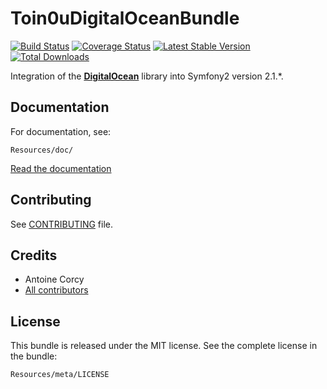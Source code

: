 Toin0uDigitalOceanBundle
========================

[![Build
Status](https://secure.travis-ci.org/toin0u/Toin0uDigitalOceanBundle.png)](http://travis-ci.org/toin0u/Toin0uDigitalOceanBundle)
[![Coverage Status](https://coveralls.io/repos/toin0u/Toin0uDigitalOceanBundle/badge.png)](https://coveralls.io/r/toin0u/Toin0uDigitalOceanBundle)
[![Latest Stable Version](https://poser.pugx.org/toin0u/digitalocean-bundle/v/stable.png)](https://packagist.org/packages/toin0u/digitalocean-bundle)
[![Total Downloads](https://poser.pugx.org/toin0u/digitalocean-bundle/downloads.png)](https://packagist.org/packages/toin0u/digitalocean-bundle)

Integration of the [**DigitalOcean**](https://github.com/toin0u/DigitalOcean) library into Symfony2 version 2.1.*.


Documentation
-------------

For documentation, see:

    Resources/doc/

[Read the documentation](https://github.com/toin0u/Toin0uDigitalOceanBundle/blob/master/Resources/doc/index.md)


Contributing
------------

See [CONTRIBUTING](https://github.com/toin0u/Toin0uDigitalOceanBundle/blob/master/CONTRIBUTING.md) file.


Credits
-------

* Antoine Corcy
* [All contributors](https://github.com/toin0u/Toin0uDigitalOceanBundle/contributors)


License
-------

This bundle is released under the MIT license. See the complete license in the
bundle:

    Resources/meta/LICENSE